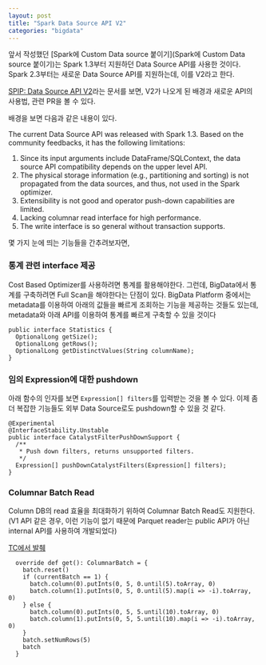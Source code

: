 ```yaml
---
layout: post
title: "Spark Data Source API V2"
categories: "bigdata"
---
```


앞서 작성했던 [Spark에 Custom Data source 붙이기](Spark에 Custom Data source 붙이기)는 Spark 1.3부터 지원하던 Data Source API를 사용한 것이다. Spark 2.3부터는 새로운 Data Source API를 지원하는데, 이를 V2라고 한다.

[SPIP: Data Source API V2](https://docs.google.com/document/d/1n_vUVbF4KD3gxTmkNEon5qdQ-Z8qU5Frf6WMQZ6jJVM/edit#heading=h.mi1fbff5f8f9)라는 문서를 보면, V2가 나오게 된 배경과 새로운 API의 사용법, 관련 PR을 볼 수 있다.

배경을 보면 다음과 같은 내용이 있다.

The current Data Source API was released with Spark 1.3. Based on the community feedbacks, it has the following limitations:

1. Since its input arguments include DataFrame/SQLContext, the data source API compatibility depends on the upper level API.
1. The physical storage information (e.g., partitioning and sorting) is not propagated from the data sources, and thus, not used in the Spark optimizer. 
1. Extensibility is not good and operator push-down capabilities are limited.
1. Lacking columnar read interface for high performance.
1. The write interface is so general without transaction supports.

몇 가지 눈에 띄는 기능들을 간추려보자면,

### 통계 관련 interface 제공

Cost Based Optimizer를 사용하려면 통계를 활용해야한다. 그런데, BigData에서 통계를 구축하려면 Full Scan을 해야한다는 단점이 있다. BigData Platform 중에서는 metadata를 이용하여 아래의 값들을 빠르게 조회하는 기능을 제공하는 것들도 있는데, metadata와 아래 API를 이용하여 통계를 빠르게 구축할 수 있을 것이다


```
public interface Statistics {
  OptionalLong getSize();
  OptionalLong getRows();
  OptionalLong getDistinctValues(String columnName);
}
```

### 임의 Expression에 대한 pushdown

아래 함수의 인자를 보면 `Expression[] filters`를 입력받는 것을 볼 수 있다. 이제 좀 더 복잡한 기능들도 외부 Data Source로도 pushdown할 수 있을 것 같다.

```
@Experimental
@InterfaceStability.Unstable
public interface CatalystFilterPushDownSupport {
  /**
   * Push down filters, returns unsupported filters.
   */
  Expression[] pushDownCatalystFilters(Expression[] filters);
}
```

### Columnar Batch Read

Column DB의 read 효율을 최대화하기 위하여 Columnar Batch Read도 지원한다. (V1 API 같은 경우, 이런 기능이 없기 때문에 Parquet reader는 public API가 아닌 internal API를 사용하여 개발되었다)

[TC에서 발췌](https://github.com/cloud-fan/spark/blob/a29031db10b4c0a2dd87d7f033068feb0f64d14a/sql/core/src/test/scala/org/apache/spark/sql/sources/v2/DataSourceV2Suite.scala#L239)

```
  override def get(): ColumnarBatch = {
    batch.reset()
    if (currentBatch == 1) {
      batch.column(0).putInts(0, 5, 0.until(5).toArray, 0)
      batch.column(1).putInts(0, 5, 0.until(5).map(i => -i).toArray, 0)
    } else {
      batch.column(0).putInts(0, 5, 5.until(10).toArray, 0)
      batch.column(1).putInts(0, 5, 5.until(10).map(i => -i).toArray, 0)
    }
    batch.setNumRows(5)
    batch
  }
```
